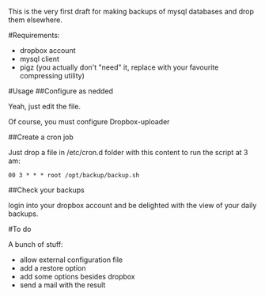 
This is the very first draft for making backups of mysql databases and drop them elsewhere.

#Requirements:

* dropbox  account
* mysql client
* pigz (you actually don't "need" it, replace with your favourite compressing utility)

#Usage
##Configure as nedded

Yeah, just edit the file. 

Of course, you must configure Dropbox-uploader 

##Create a cron job

Just drop a file in /etc/cron.d folder with this content to run the script at 3 am:

    00 3 * * * root /opt/backup/backup.sh

##Check your backups 

login into your dropbox account and be delighted with the view of your daily backups.

#To do

A bunch of stuff:

* allow external configuration file
* add a restore option
* add some options besides dropbox
* send a mail with the result



